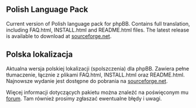 Polish Language Pack
--------------------
Current version of Polish language pack for phpBB. Contains full translation, including FAQ.html, INSTALL.html and README.html files. The latest release is available to download at [sourceforge.net](http://sourceforge.net/projects/phpbb-pl/files/).

Polska lokalizacja
------------------
Aktualna wersja polskiej lokalizacji (spolszczenia) dla phpBB. Zawiera pełne tłumaczenie, łącznie z plikami FAQ.html, INSTALL.html oraz README.html. Najnowsze wydanie jest dostępne do pobrania na [sourceforge.net](http://sourceforge.net/projects/phpbb-pl/files/).

Więcej informacji dotyczących pakietu można znaleźć na poświęconym mu [forum](http://www.phpbb.pl/forum/viewforum.php?f=112). Tam również prosimy zgłaszać ewentualne błędy i uwagi.
